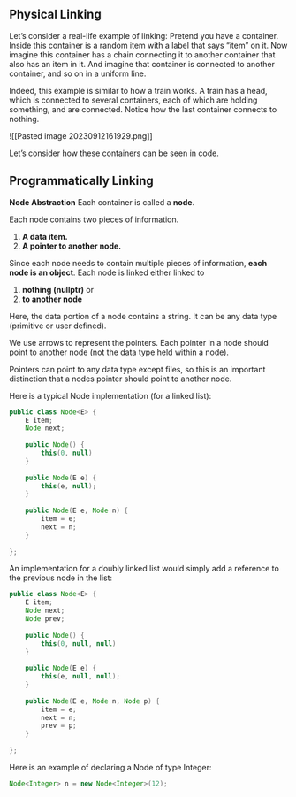 ## **Physical Linking**

Let’s consider a real-life example of linking:
Pretend you have a container. Inside this container is a random item with a label that says “item” on it.
Now imagine this container has a chain connecting it to another container that also has an item in it.
And imagine that container is connected to another container, and so on in a uniform line.

Indeed, this example is similar to how a train works.
A train has a head, which is connected to several containers, each of which are holding something, and are connected. Notice how the last container connects to nothing.

![[Pasted image 20230912161929.png]]

Let’s consider how these containers can be seen in code.
## **Programmatically Linking**

**Node Abstraction**
Each container is called a **node**.

Each node contains two pieces of information.
1. **A data item.**
2. **A pointer to another node.**

Since each node needs to contain multiple pieces of information, **each node is an object**.
Each node is linked either linked to
1. **nothing (nullptr)**
	or
2. **to another node**

Here, the data portion of a node contains a string. It can be any data type (primitive or user defined).

We use arrows to represent the pointers. Each pointer in a node should point to another node (not the data type held within a node).

Pointers can point to any data type except files, so this is an important distinction that a nodes pointer should point to another node.

Here is a typical Node implementation (for a linked list):
```Java
public class Node<E> {
	E item;
	Node next;
	
	public Node() {
		this(0, null)
	}
	
	public Node(E e) {
		this(e, null);
	}
	
	public Node(E e, Node n) {
		item = e;
		next = n;
	}
	
};
```

An implementation for a doubly linked list would simply add a reference to the previous node in the list:
```Java
public class Node<E> {
	E item;
	Node next;
	Node prev;
	
	public Node() {
		this(0, null, null)
	}
	
	public Node(E e) {
		this(e, null, null);
	}
	
	public Node(E e, Node n, Node p) {
		item = e;
		next = n;
		prev = p;
	}
	
};
```

Here is an example of declaring a Node of type Integer:
```Java
Node<Integer> n = new Node<Integer>(12);
